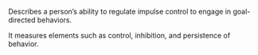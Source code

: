 Describes a person’s ability to regulate impulse control to engage in goal-directed behaviors.

It measures elements such as control, inhibition, and persistence of behavior.